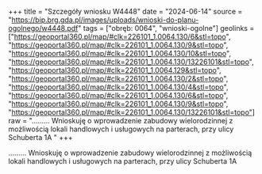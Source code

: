 +++
title = "Szczegóły wniosku W4448"
date = "2024-06-14"
source = "https://bip.brg.gda.pl/images/uploads/wnioski-do-planu-ogolnego/w4448.pdf"
tags = ["obręb: 0064", "wnioski-ogolne"]
geolinks = ["https://geoportal360.pl/map/#clk=226101_1.0064.130/6&stl=topo", "https://geoportal360.pl/map/#clk=226101_1.0064.130/9&stl=topo", "https://geoportal360.pl/map/#clk=226101_1.0064.130/10&stl=topo", "https://geoportal360.pl/map/#clk=226101_1.0064.130/13226101&stl=topo", "https://geoportal360.pl/map/#clk=226101_1.0064.129&stl=topo", "https://geoportal360.pl/map/#clk=226101_1.0064.130/2&stl=topo", "https://geoportal360.pl/map/#clk=226101_1.0064.130/4&stl=topo", "https://geoportal360.pl/map/#clk=226101_1.0064.130/6&stl=topo", "https://geoportal360.pl/map/#clk=226101_1.0064.130/9&stl=topo", "https://geoportal360.pl/map/#clk=226101_1.0064.130/13226101&stl=topo"]
raw = "......... Wnioskuję o wprowadzenie zabudowy wielorodzinnej z możliwością lokali  handlowych i usługowych na parterach, przy ulicy Schuberta 1A "
+++

......... Wnioskuję o wprowadzenie zabudowy wielorodzinnej z możliwością lokali
 handlowych i usługowych na parterach, przy ulicy Schuberta 1A



